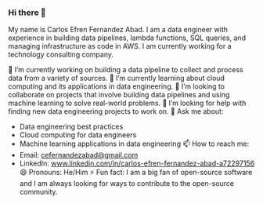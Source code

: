 ### Hi there 👋

My name is Carlos Efren Fernandez Abad. I am a data engineer with experience in building data pipelines, lambda functions, SQL queries, and managing infrastructure as code in AWS. I am currently working for a technology consulting company.

🔭 I’m currently working on building a data pipeline to collect and process data from a variety of sources.
🌱 I’m currently learning about cloud computing and its applications in data engineering.
👯 I’m looking to collaborate on projects that involve building data pipelines and using machine learning to solve real-world problems.
🤔 I’m looking for help with finding new data engineering projects to work on.
💬 Ask me about:
  * Data engineering best practices
  * Cloud computing for data engineers
  * Machine learning applications in data engineering
📫 How to reach me:
  * Email: cefernandezabad@gmail.com
  * LinkedIn: www.linkedin.com/in/carlos-efren-fernandez-abad-a72297156
😄 Pronouns:
  He/Him
⚡ Fun fact:
  I am a big fan of open-source software and I am always looking for ways to contribute to the open-source community.
